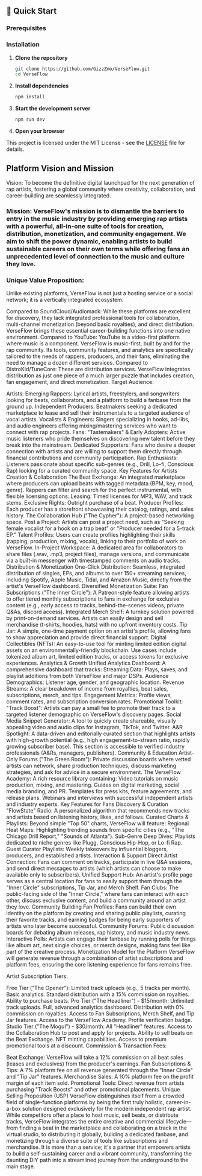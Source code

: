 ## 🚀 Quick Start

### Prerequisites


### Installation

1. **Clone the repository**
   ```bash
   git clone https://github.com/GizzZmo/VerseFlow.git
   cd VerseFlow
   ```

2. **Install dependencies**
   ```bash
   npm install
   ```
   

4. **Start the development server**
   ```bash
   npm run dev
   ```

5. **Open your browser**


This project is licensed under the MIT License - see the [LICENSE](LICENSE) file for details.

## Platform Vision and Mission
Vision: To become the definitive digital launchpad for the next generation of rap artists, fostering a global community where creativity, collaboration, and career-building are seamlessly integrated.

### Mission: VerseFlow's mission is to dismantle the barriers to entry in the music industry by providing emerging rap artists with a powerful, all-in-one suite of tools for creation, distribution, monetization, and community engagement. We aim to shift the power dynamic, enabling artists to build sustainable careers on their own terms while offering fans an unprecedented level of connection to the music and culture they love.

### Unique Value Proposition:
Unlike existing platforms, VerseFlow is not just a hosting service or a social network; it is a vertically integrated ecosystem.

Compared to SoundCloud/Audiomack: While these platforms are excellent for discovery, they lack integrated professional tools for collaboration, multi-channel monetization (beyond basic royalties), and direct distribution. VerseFlow brings these essential career-building functions into one native environment.
Compared to YouTube: YouTube is a video-first platform where music is a component. VerseFlow is music-first, built by and for the rap community. Its tools, community features, and analytics are specifically tailored to the needs of rappers, producers, and their fans, eliminating the need to manage a dozen different services.
Compared to DistroKid/TuneCore: These are distribution services. VerseFlow integrates distribution as just one piece of a much larger puzzle that includes creation, fan engagement, and direct monetization.
Target Audience:

Artists:
Emerging Rappers: Lyrical artists, freestylers, and songwriters looking for beats, collaborators, and a platform to build a fanbase from the ground up.
Independent Producers: Beatmakers seeking a dedicated marketplace to lease and sell their instrumentals to a targeted audience of vocal artists.
Vocalists & Engineers: Singers specializing in hooks, ad-libs, and audio engineers offering mixing/mastering services who want to connect with rap projects.
Fans:
"Tastemakers" & Early Adopters: Active music listeners who pride themselves on discovering new talent before they break into the mainstream.
Dedicated Supporters: Fans who desire a deeper connection with artists and are willing to support them directly through financial contributions and community participation.
Rap Enthusiasts: Listeners passionate about specific sub-genres (e.g., Drill, Lo-fi, Conscious Rap) looking for a curated community space.
Key Features for Artists
Creation & Collaboration
The Beat Exchange: An integrated marketplace where producers can upload beats with tagged metadata (BPM, key, mood, genre). Rappers can filter and search for the perfect instrumental, with flexible licensing options:
Leasing: Timed licenses for MP3, WAV, and track stems.
Exclusive Rights: Outright purchase of a beat.
Producer Profiles: Each producer has a storefront showcasing their catalog, ratings, and sales history.
The Collaboration Hub ("The Cypher"): A project-based networking space.
Post a Project: Artists can post a project need, such as "Seeking female vocalist for a hook on a trap beat" or "Producer needed for a 5-track EP."
Talent Profiles: Users can create profiles highlighting their skills (rapping, production, mixing, vocals), linking to their portfolio of work on VerseFlow.
In-Project Workspace: A dedicated area for collaborators to share files (.wav, .mp3, project files), manage versions, and communicate via a built-in messenger with timestamped comments on audio tracks.
Distribution & Monetization
One-Click Distribution: Seamless, integrated distribution of singles, EPs, and albums to over 150+ streaming services, including Spotify, Apple Music, Tidal, and Amazon Music, directly from the artist's VerseFlow dashboard.
Diversified Monetization Suite:
Fan Subscriptions ("The Inner Circle"): A Patreon-style feature allowing artists to offer tiered monthly subscriptions to fans in exchange for exclusive content (e.g., early access to tracks, behind-the-scenes videos, private Q&As, discord access).
Integrated Merch Shelf: A turnkey solution powered by print-on-demand services. Artists can easily design and sell merchandise (t-shirts, hoodies, hats) with no upfront inventory costs.
Tip Jar: A simple, one-time payment option on an artist's profile, allowing fans to show appreciation and provide direct financial support.
Digital Collectibles (NFTs): An easy-to-use tool for minting limited edition digital assets on an environmentally-friendly blockchain. Use cases include tokenized album art, limited edition tracks, or access tokens for exclusive experiences.
Analytics & Growth
Unified Analytics Dashboard: A comprehensive dashboard that tracks:
Streaming Data: Plays, saves, and playlist additions from both VerseFlow and major DSPs.
Audience Demographics: Listener age, gender, and geographic location.
Revenue Streams: A clear breakdown of income from royalties, beat sales, subscriptions, merch, and tips.
Engagement Metrics: Profile views, comment rates, and subscription conversion rates.
Promotional Toolkit:
"Track Boost": Artists can pay a small fee to promote their track to a targeted listener demographic on VerseFlow's discovery pages.
Social Media Snippet Generator: A tool to quickly create shareable, visually appealing video and audio clips for Instagram, TikTok, and Twitter.
A&R Spotlight: A data-driven and editorially curated section that highlights artists with high-growth potential (e.g., high engagement-to-stream ratio, rapidly growing subscriber base). This section is accessible to verified industry professionals (A&Rs, managers, publishers).
Community & Education
Artist-Only Forums ("The Green Room"): Private discussion boards where vetted artists can network, share production techniques, discuss marketing strategies, and ask for advice in a secure environment.
The VerseFlow Academy: A rich resource library containing:
Video tutorials on music production, mixing, and mastering.
Guides on digital marketing, social media branding, and PR.
Templates for press kits, feature agreements, and release plans.
Webinars and interviews with successful independent artists and industry experts.
Key Features for Fans
Discovery & Curation
"FlowState" Radio: A personalized algorithm that recommends new tracks and artists based on listening history, likes, and follows.
Curated Charts & Playlists: Beyond simple "Top 50" charts, VerseFlow will feature:
Regional Heat Maps: Highlighting trending sounds from specific cities (e.g., "The Chicago Drill Report," "Sounds of Atlanta").
Sub-Genre Deep Dives: Playlists dedicated to niche genres like Plugg, Conscious Hip-Hop, or Lo-fi Rap.
Guest Curator Playlists: Weekly takeovers by influential bloggers, producers, and established artists.
Interaction & Support
Direct Artist Connection: Fans can comment on tracks, participate in live Q&A sessions, and send direct messages to artists (which artists can choose to make available only to subscribers).
Unified Support Hub: An artist's profile page serves as a central location for fans to easily support them through the "Inner Circle" subscriptions, Tip Jar, and Merch Shelf.
Fan Clubs: The public-facing side of the "Inner Circle," where fans can interact with each other, discuss exclusive content, and build a community around an artist they love.
Community Building
Fan Profiles: Fans can build their own identity on the platform by creating and sharing public playlists, curating their favorite tracks, and earning badges for being early supporters of artists who later become successful.
Community Forums: Public discussion boards for debating album releases, rap history, and music industry news.
Interactive Polls: Artists can engage their fanbase by running polls for things like album art, next single choices, or merch designs, making fans feel like part of the creative process.
Monetization Model for the Platform
VerseFlow will generate revenue through a combination of artist subscriptions and platform fees, ensuring the core listening experience for fans remains free.

Artist Subscription Tiers:

Free Tier ("The Opener"):
Limited track uploads (e.g., 5 tracks per month).
Basic analytics.
Standard distribution with a 15% commission on royalties.
Ability to purchase beats.
Pro Tier ("The Headliner") - $15/month:
Unlimited track uploads.
Full, advanced analytics dashboard.
Distribution with 0% commission on royalties.
Access to Fan Subscriptions, Merch Shelf, and Tip Jar features.
Access to the VerseFlow Academy.
Profile verification badge.
Studio Tier ("The Mogul") - $30/month:
All "Headliner" features.
Access to the Collaboration Hub to post and apply for projects.
Ability to sell beats on the Beat Exchange.
NFT minting capabilities.
Access to premium promotional tools at a discount.
Commission & Transaction Fees:

Beat Exchange: VerseFlow will take a 12% commission on all beat sales (leases and exclusives) from the producer's earnings.
Fan Subscriptions & Tips: A 7% platform fee on all revenue generated through the "Inner Circle" and "Tip Jar" features.
Merchandise Sales: A 10% platform fee on the profit margin of each item sold.
Promotional Tools: Direct revenue from artists purchasing "Track Boosts" and other promotional placements.
Unique Selling Proposition (USP)
VerseFlow distinguishes itself from a crowded field of single-function platforms by being the first truly holistic, career-in-a-box solution designed exclusively for the modern independent rap artist. While competitors offer a place to host music, sell beats, or distribute tracks, VerseFlow integrates the entire creative and commercial lifecycle—from finding a beat in the marketplace and collaborating on a track in the virtual studio, to distributing it globally, building a dedicated fanbase, and monetizing through a diverse suite of tools like subscriptions and merchandise. It is more than a service; it's a partner that empowers artists to build a self-sustaining career and a vibrant community, transforming the daunting DIY path into a streamlined journey from the underground to the main stage.
